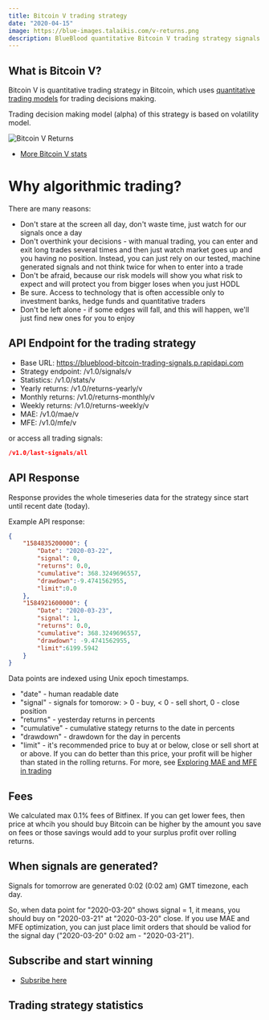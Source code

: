 ```yaml
---
title: Bitcoin V trading strategy
date: "2020-04-15"
image: https://blue-images.talaikis.com/v-returns.png
description: BlueBlood quantitative Bitcoin V trading strategy signals.
---
```


## What is Bitcoin V?

Bitcoin V is quantitative trading strategy in Bitcoin, which uses [quantitative trading models](/trading-philosophy) for trading decisions making.

Trading decision making model (alpha) of this strategy is based on volatility model.

![Bitcoin V Returns](https://blue-images.talaikis.com/v-returns.png "Bitcoin V Returns")

* [More Bitcoin V stats](/performance)

# Why algorithmic trading?

There are many reasons:

* Don't stare at the screen all day, don't waste time, just watch for our signals once a day
* Don't overthink your decisions - with manual trading, you can enter and exit long trades several times and then just watch market goes up and you having no position. Instead, you can just rely on our tested, machine generated signals and not think twice for when to enter into a trade
* Don't be afraid, because our risk models will show you what risk to expect and will protect you from bigger loses when you just HODL
* Be sure. Access to technology that is often accessible only to investment banks, hedge funds and quantitative traders
* Don't be left alone - if some edges will fall, and this will happen, we'll just find new ones for you to enjoy

## API Endpoint for the trading strategy

* Base URL: https://blueblood-bitcoin-trading-signals.p.rapidapi.com
* Strategy endpoint: /v1.0/signals/v
* Statistics: /v1.0/stats/v
* Yearly returns: /v1.0/returns-yearly/v
* Monthly returns: /v1.0/returns-monthly/v
* Weekly returns: /v1.0/returns-weekly/v
* MAE: /v1.0/mae/v
* MFE: /v1.0/mfe/v

or access all trading signals:

```json
/v1.0/last-signals/all
```

## API Response

Response provides the whole timeseries data for the strategy since start until recent date (today).

Example API response:

```json
{
    "1584835200000": {
        "Date": "2020-03-22",
        "signal": 0,
        "returns": 0.0,
        "cumulative": 368.3249696557,
        "drawdown":-9.4741562955,
        "limit":0.0
    },
    "1584921600000": {
        "Date": "2020-03-23",
        "signal": 1,
        "returns": 0.0,
        "cumulative": 368.3249696557,
        "drawdown": -9.4741562955,
        "limit":6199.5942
    }
}
```

Data points are indexed using Unix epoch timestamps.

* "date" - human readable date
* "signal" - signals for tomorow: > 0 - buy, < 0 - sell short, 0 - close position
* "returns" - yesterday returns in percents
* "cumulative" - cumulative stategy returns to the date in percents
* "drawdown" - drawdown for the day in percents
* "limit" - it's recommended price to buy at or below, close or sell short at or above. If you can do better than this price, your profit will be higher than stated in the rolling returns. For more, see [Exploring MAE and MFE in trading](/explaining-mae-mfe-trading)

## Fees

We calculated max 0.1% fees of Bitfinex. If you can get lower fees, then price at whcih you should buy Bitcoin can be higher by the amount you save on fees or those savings would add to your surplus profit over rolling returns.

## When signals are generated?

Signals for tomorrow are generated 0:02 (0:02 am) GMT timezone, each day.

So, when data point for "2020-03-20" shows signal = 1, it means, you should buy on "2020-03-21" at "2020-03-20" close. If you use MAE and MFE optimization, you can just place limit orders that should be valiod for the signal day ("2020-03-20" 0:02 am - "2020-03-21").

## Subscribe and start winning

- [Subsribe here](https://rapidapi.com/talaikis.tadas/api/blueblood-bitcoin-trading-signals/pricing)

## Trading strategy statistics
